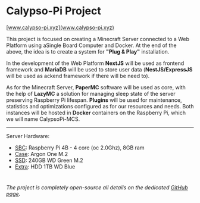#
# Calypso-Pi Project
[www.calypso-pi.xyz](www.calypso-pi.xyz)

This project is focused on creating a Minecraft Server connected to a Web Platform using aSingle Board Computer and Docker. At the end of the above, the idea is to create a system for **"Plug & Play"** installation.

In the development of the Web Platform **NextJS** will be used as frontend framework and **MariaDB** will be used to store user data (**NestJS/ExpressJS** will be used as ackend framework if there will be need to).

As for the Minecraft Server, **PaperMC** software will be used as core, with the help of **LazyMC** a solution for managing sleep state of the server preserving Raspberry Pi lifespan. **Plugins** will be used for maintenance, statistics and optimizations configured as for our resources and needs. Both instances will be hosted in **Docker** containers on the Raspberry Pi, which we will name CalypsoPi-MCS.

---
Server Hardware:
- [SBC](https://www.raspberrypi.com/products/raspberry-pi-4-model-b/): Raspberry Pi 4B - 4 core (oc 2.0Ghz), 8GB ram
- [Case](https://www.argon40.com/argon-one-m-2-case-for-raspberry-pi-4.html): Argon One M.2
- [SSD](https://www.westerndigital.com/it-it/products/internal-drives/wd-green-sata-m-2-ssd#WDS240G2G0B): 240GB WD Green M.2
- [Extra](https://www.samsung.com/it/memory-storage/memory-card/evo-microsd-card-64gb-mb-mp64ha-eu/): HDD 1TB WD Blue
#
*The project is completely open-source all details on the dedicated [GitHub page](https://github.com/CalypsoPi).*
